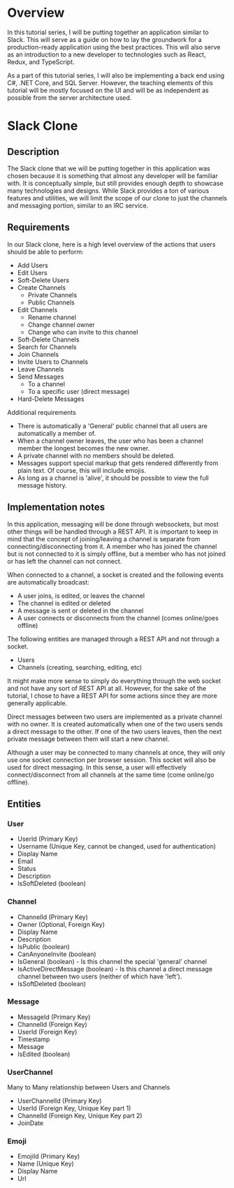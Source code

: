 # Overview
In this tutorial series, I will be putting together an application similar to Slack.  This will serve as a guide on how to lay the groundwork for a production-ready application using the best practices.  This will also serve as an introduction to a new developer to technologies such as React, Redux, and TypeScript.

As a part of this tutorial series, I will also be implementing a back end using C#, .NET Core, and SQL Server.  However, the teaching elements of this tutorial will be mostly focused on the UI and will be as independent as possible from the server architecture used.

# Slack Clone

 ## Description

The Slack clone that we will be putting together in this application was chosen because it is something that almost any developer will be familiar with.  It is conceptually simple, but still provides enough depth to showcase many technologies and designs.  While Slack provides a ton of various features and utilities, we will limit the scope of our clone to just the channels and messaging portion, similar to an IRC service.

## Requirements

In our Slack clone, here is a high level overview of the actions that users should be able to perform:
 - Add Users
 - Edit Users
 - Soft-Delete Users
 - Create Channels
	 - Private Channels
	 - Public Channels
 - Edit Channels
	 - Rename channel
	 - Change channel owner
	 - Change who can invite to this channel
 - Soft-Delete Channels
 - Search for Channels
 - Join Channels
 - Invite Users to Channels
 - Leave Channels
 - Send Messages
	 - To a channel
	 - To a specific user (direct message)
 - Hard-Delete Messages

Additional requirements
 - There is automatically a 'General' public channel that all users are automatically a member of.
 - When a channel owner leaves, the user who has been a channel member the longest becomes the new owner.
 - A private channel with no members should be deleted.
 - Messages support special markup that gets rendered differently from plain text.  Of course, this will include emojis.
 - As long as a channel is 'alive', it should be possible to view the full message history.

## Implementation notes

In this application, messaging will be done through websockets, but most other things will be handled through a REST API.  It is important to keep in mind that the concept of joining/leaving a channel is separate from connecting/disconnecting from it.  A member who has joined the channel but is not connected to it is simply offline, but a member who has not joined or has left the channel can not connect.

When connected to a channel, a socket is created and the following events are automatically broadcast:
 - A user joins, is edited, or leaves the channel
 - The channel is edited or deleted
 - A message is sent or deleted in the channel
 - A user connects or disconnects from the channel (comes online/goes offline)

The following entities are managed through a REST API and not through a socket.
 - Users
 - Channels (creating, searching, editing, etc)

It might make more sense to simply do everything through the web socket and not have any sort of REST API at all.  However, for the sake of the tutorial, I chose to have a REST API for some actions since they are more generally applicable.

Direct messages between two users are implemented as a private channel with no owner.  It is created automatically when one of the two users sends a direct message to the other.  If one of the two users leaves, then the next private message between them will start a new channel.

Although a user may be connected to many channels at once, they will only use one socket connection per browser session.  This socket will also be used for direct messaging.  In this sense, a user will effectively connect/disconnect from all channels at the same time (come online/go offline).

## Entities

### User
 - UserId (Primary Key)
 - Username (Unique Key, cannot be changed, used for authentication)
 - Display Name
 - Email
 - Status
 - Description
 - IsSoftDeleted (boolean)

### Channel
 - ChannelId (Primary Key)
 - Owner (Optional, Foreign Key)
 - Display Name
 - Description
 - IsPublic (boolean)
 - CanAnyoneInvite (boolean)
 - IsGeneral (boolean) - Is this channel the special 'general' channel
 - IsActiveDirectMessage (boolean) - Is this channel a direct message channel between two users (neither of which have 'left').
 - IsSoftDeleted (boolean)

### Message
 - MessageId (Primary Key)
 - ChannelId (Foreign Key)
 - UserId (Foreign Key)
 - Timestamp
 - Message
 - IsEdited (boolean)

### UserChannel
Many to Many relationship between Users and Channels
 - UserChannelId (Primary Key)
 - UserId (Foreign Key, Unique Key part 1)
 - ChannelId (Foreign Key, Unique Key part 2)
 - JoinDate

### Emoji
 - EmojiId (Primary Key)
 - Name (Unique Key)
 - Display Name
 - Url